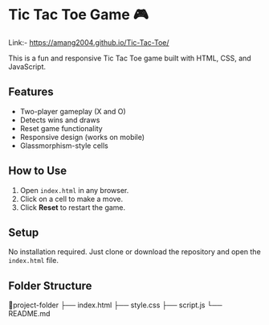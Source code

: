 # Tic Tac Toe Game 🎮 

Link:- https://amang2004.github.io/Tic-Tac-Toe/

This is a fun and responsive Tic Tac Toe game built with HTML, CSS, and JavaScript.

## Features

- Two-player gameplay (X and O)
- Detects wins and draws
- Reset game functionality
- Responsive design (works on mobile)
- Glassmorphism-style cells

## How to Use

1. Open `index.html` in any browser.
2. Click on a cell to make a move.
3. Click **Reset** to restart the game.

## Setup

No installation required. Just clone or download the repository and open the `index.html` file.

## Folder Structure
📁project-folder      ├── index.html 
                      ├── style.css 
                      ├── script.js 
                      └── README.md



